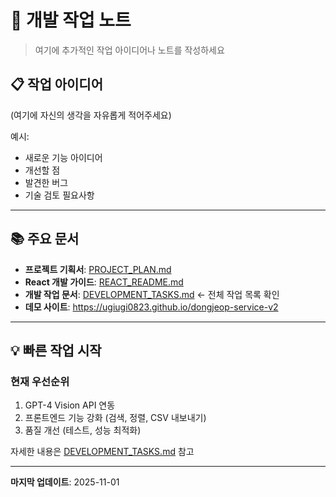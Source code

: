 # 📝 개발 작업 노트

> 여기에 추가적인 작업 아이디어나 노트를 작성하세요

## 📋 작업 아이디어

(여기에 자신의 생각을 자유롭게 적어주세요)

예시:
- 새로운 기능 아이디어
- 개선할 점
- 발견한 버그
- 기술 검토 필요사항

---

## 📚 주요 문서

- **프로젝트 기획서**: [PROJECT_PLAN.md](./PROJECT_PLAN.md)
- **React 개발 가이드**: [REACT_README.md](./REACT_README.md)
- **개발 작업 문서**: [DEVELOPMENT_TASKS.md](./DEVELOPMENT_TASKS.md) ← 전체 작업 목록 확인
- **데모 사이트**: https://ugiugi0823.github.io/dongjeop-service-v2

---

## 💡 빠른 작업 시작

### 현재 우선순위
1. GPT-4 Vision API 연동
2. 프론트엔드 기능 강화 (검색, 정렬, CSV 내보내기)
3. 품질 개선 (테스트, 성능 최적화)

자세한 내용은 [DEVELOPMENT_TASKS.md](./DEVELOPMENT_TASKS.md) 참고

---

**마지막 업데이트**: 2025-11-01